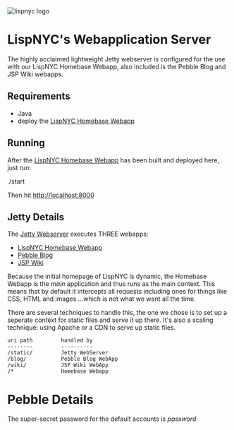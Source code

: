 
<img src="http://lispnyc.org/static/images/theme-lispnyc.png" alt="lispnyc logo" title="LispNYC's webserver" />

# LispNYC's Webapplication Server

The highly acclaimed lightweight Jetty webserver is configured for the
use with our LispNYC Homebase Webapp, also included is the Pebble Blog
and JSP Wiki webapps.

## Requirements

  * Java
  * deploy the [LispNYC Homebase Webapp](https://github.com/lispnyc/lispnyc-homebase-app)

## Running

After the [LispNYC Homebase Webapp](https://github.com/lispnyc/lispnyc-homebase-app) has been built and deployed here, just run:

  ./start
  
Then hit [http://localhost:8000](http://localhost:8000)

## Jetty Details

The [Jetty Webserver](http://jetty.codehaus.org/jetty/contains) executes THREE webapps:

* [LispNYC Homebase Webapp](https://github.com/lispnyc/lispnyc-homebase-app) 
* [Pebble Blog](http://pebble.sourceforge.net/)
* [JSP Wiki](http://www.jspwiki.org/)
 
Because the initial homepage of LispNYC is dynamic, the Homebase Webapp is the *main* application and thus runs as the main context.  This means that by default it intercepts all requests including ones for things like CSS, HTML and images ...which is not what we want all the time.

There are several techniques to handle this, the one we chose is to set up a seperate context for static files and serve it up there.  It's also a scaling technique: using Apache or a CDN to serve up static files.

    uri path         handled by
    --------         ----------
    /static/         Jetty WebServer
    /blog/           Pebble Blog WebApp
    /wiki/           JSP Wiki WebApp
    /*               Homebase Webapp

# Pebble Details

The super-secret password for the default accounts is *password*
